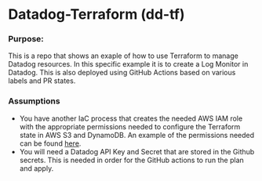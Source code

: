 
# Datadog-Terraform (dd-tf)

### Purpose:
This is a repo that shows an exaple of how to use Terraform to manage Datadog resources. In this specific example it is to create a Log Monitor in Datadog. This is also deployed using GitHub Actions based on various labels and PR states.

### Assumptions
* You have another IaC process that creates the needed AWS IAM role with the appropriate permissions needed to configure the Terraform state in AWS S3 and DynamoDB. An example of the permissions needed can be found [here](https://developer.hashicorp.com/terraform/language/settings/backends/s3).
* You will need a Datadog API Key and Secret that are stored in the Github secrets. This is needed in order for the GitHub actions to run the plan and apply.
